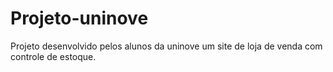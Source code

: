 # Projeto-uninove
Projeto desenvolvido pelos alunos da uninove um site de loja de venda com controle de estoque.
